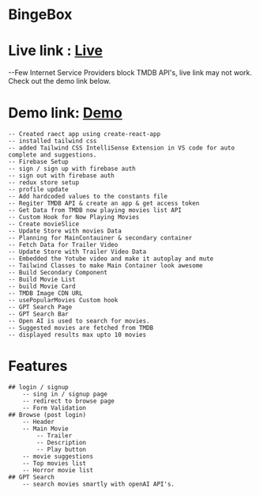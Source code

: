 # BingeBox 
# Live link : [Live](https://binge-box-brown.vercel.app/)
--Few Internet Service Providers block TMDB API's, live link may not work. Check out the demo link below.
# Demo link: [Demo](https://drive.google.com/file/d/12I3z6j9WdTzeI6dPRITmzS_iD-i5gbSo/view?usp=sharing)
    -- Created raect app using create-react-app
    -- installed tailwind css
    -- added Tailwind CSS IntelliSense Extension in VS code for auto complete and suggestions.
    -- Firebase Setup
    -- sign / sign up with firebase auth
    -- sign out with firebase auth
    -- redux store setup
    -- profile update
    -- Add hardcoded values to the constants file
    -- Regiter TMDB API & create an app & get access token
    -- Get Data from TMDB now playing movies list API
    -- Custom Hook for Now Playing Movies
    -- Create movieSlice
    -- Update Store with movies Data
    -- Planning for MainContauiner & secondary container
    -- Fetch Data for Trailer Video
    -- Update Store with Trailer Video Data
    -- Embedded the Yotube video and make it autoplay and mute
    -- Tailwind Classes to make Main Container look awesome
    -- Build Secondary Component
    -- Build Movie List
    -- build Movie Card
    -- TMDB Image CDN URL
    -- usePopularMovies Custom hook
    -- GPT Search Page
    -- GPT Search Bar
    -- Open AI is used to search for movies.
    -- Suggested movies are fetched from TMDB
    -- displayed results max upto 10 movies

# Features
    ## login / signup
        -- sing in / signup page
        -- redirect to browse page
        -- Form Validation
    ## Browse (post login)
        -- Header
        -- Main Movie
            -- Trailer
            -- Description
            -- Play button
        -- movie suggestions
        -- Top movies list
        -- Horror movie list
    ## GPT Search
        -- search movies smartly with openAI API's. 
